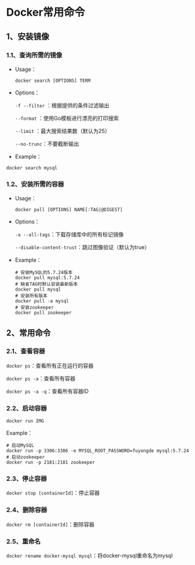 # Docker常用命令

## 1、安装镜像

### 1.1、查询所需的镜像

- Usage：

  `docker search [OPTIONS] TERM`

- Options：

  `-f --filter` ：根据提供的条件过滤输出

  `--format` ：使用Go模板进行漂亮的打印搜索

  `--limit` ：最大搜索结果数（默认为25）

  `--no-trunc`：不要截断输出

- Example：

```shell
docker search mysql
```

### 1.2、安装所需的容器

- Usage：

  `docker pull [OPTIONS] NAME[:TAG|@DIGEST]`

- Options：

  `-a --all-tags`：下载存储库中的所有标记镜像
  
  `--disable-content-trust`：跳过图像验证（默认为true）

- Example：

  ```shell
  # 安装MySQL的5.7.24版本
  docker pull mysql:5.7.24
  # 缺省TAG时默认安装最新版本
  docker pull mysql
  # 安装所有版本
  docker pull -a mysql
  # 安装zookeeper
  docker pull zookeeper
  ```

## 2、常用命令

### 2.1、查看容器

`docker ps`：查看所有正在运行的容器

`docker ps -a`：查看所有容器

`docker ps -a -q`：查看所有容器ID

### 2.2、启动容器

`docker run IMG`

Example：

```shell
# 启动MySQL
docker run -p 3306:3306 -e MYSQL_ROOT_PASSWORD=fuyongde mysql:5.7.24
# 启动zookeeper
docker run -p 2181:2181 zookeeper
```

### 2.3、停止容器

`docker stop [containerId]`：停止容器

### 2.4、删除容器

`docker rm [containerId]`：删除容器

### 2.5、重命名

`docker rename docker-mysql mysql`：将docker-mysql重命名为mysql